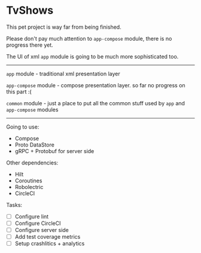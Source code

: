 # TvShows

This pet project is way far from being finished.

Please don't pay much attention to `app-compose` module, there is no progress there yet.

The UI of xml `app` module is going to be much more sophisticated too.

------

`app` module - traditional xml presentation layer

`app-compose` module - compose presentation layer. so far no progress on this part :(

`common` module - just a place to put all the common stuff used by `app` and `app-compose` modules

------

Going to use:
* Compose
* Proto DataStore
* gRPC + Protobuf for server side


Other dependencies:
* Hilt
* Coroutines
* Robolectric
* CircleCI


Tasks:
- [ ] Configure lint
- [ ] Configure CircleCI
- [ ] Configure server side
- [ ] Add test coverage metrics
- [ ] Setup crashlitics + analytics

